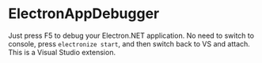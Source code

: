 # ElectronAppDebugger
Just press F5 to debug your Electron.NET application. No need to switch to console, press `electronize start`, and then switch back to VS and attach. This is a Visual Studio extension.
